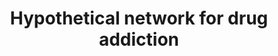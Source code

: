 ---
annotations:
- id: PW:0001029
  parent: disease pathway
  type: Pathway Ontology
  value: substance dependence pathway
authors:
- MaintBot
- Jmelius
- Egonw
- Eweitz
description: Adapted from figure 2 in [http://www.ploscompbiol.org/article/info:doi/10.1371/journal.pcbi.0040002
  Li et al.].
last-edited: 2021-05-24
organisms:
- Gallus gallus
redirect_from:
- /index.php/Pathway:WP764
- /instance/WP764
revision: null
schema-jsonld:
- '@context': https://schema.org/
  '@id': https://wikipathways.github.io/pathways/WP764.html
  '@type': Dataset
  creator:
    '@type': Organization
    name: WikiPathways
  description: Adapted from figure 2 in [http://www.ploscompbiol.org/article/info:doi/10.1371/journal.pcbi.0040002
    Li et al.].
  keywords:
  - ACTA1
  - ADCY1
  - ADCY8
  - CAMK2
  - CAMK4
  - CREB1
  - Ca++
  - Cyclic AMP
  - D-Glutamate
  - DRD1
  - DRD2
  - DRD4
  - ERK1
  - GRIA1
  - GRIA2
  - GRIA3
  - GRIA4
  - GRIN1
  - GRIN2A
  - GRIN2B
  - GRIN2C
  - GRIN2D
  - GRM1
  - GRM5
  - Gi
  - Gs
  - KRIT1
  - MAP2K1
  - MAP2K2
  - MAPK1
  - NISCH
  - PKA
  - PPA1
  - PRKCE
  - TERF2IP
  - ZHX2
  - connexin
  license: CC0
  name: Hypothetical network for drug addiction
seo: CreativeWork
title: Hypothetical network for drug addiction
wpid: WP764
---